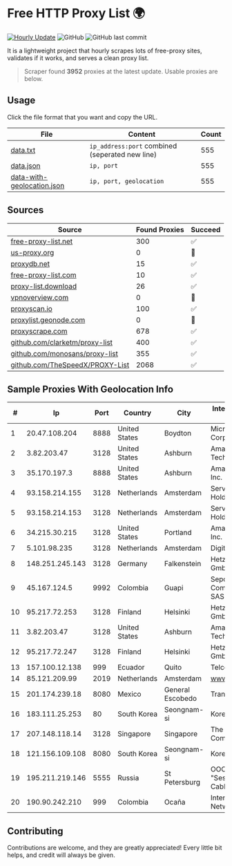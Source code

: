 
# Free HTTP Proxy List 🌍

[![Hourly Update](https://github.com/mertguvencli/http-proxy-list/actions/workflows/main.yml/badge.svg?branch=main)](https://github.com/mertguvencli/http-proxy-list/actions/workflows/main.yml)
![GitHub](https://img.shields.io/github/license/mertguvencli/http-proxy-list)
![GitHub last commit](https://img.shields.io/github/last-commit/mertguvencli/http-proxy-list)

It is a lightweight project that hourly scrapes lots of free-proxy sites, validates if it works, and serves a clean proxy list.


> Scraper found **3952** proxies at the latest update. Usable proxies are below.

## Usage

Click the file format that you want and copy the URL.


|File|Content|Count|
|----|-------|-----|
|[data.txt](https://raw.githubusercontent.com/mertguvencli/http-proxy-list/main/proxy-list/data.txt)|`ip_address:port` combined (seperated new line)|555|
|[data.json](https://raw.githubusercontent.com/mertguvencli/http-proxy-list/main/proxy-list/data.json)|`ip, port`|555|
|[data-with-geolocation.json](https://raw.githubusercontent.com/mertguvencli/http-proxy-list/main/proxy-list/data-with-geolocation.json)|`ip, port, geolocation`|555|

## Sources

|Source|Found Proxies|Succeed|
|------|-------------|-------|
|[free-proxy-list.net](https://free-proxy-list.net)|300|✅|
|[us-proxy.org](https://www.us-proxy.org)|0|🚫|
|[proxydb.net](http://proxydb.net)|15|✅|
|[free-proxy-list.com](https://free-proxy-list.com/?page=&port=&type%5B%5D=http&type%5B%5D=https&up_time=0&search=Search)|10|✅|
|[proxy-list.download](https://www.proxy-list.download/HTTP)|26|✅|
|[vpnoverview.com](https://vpnoverview.com/privacy/anonymous-browsing/free-proxy-servers)|0|🚫|
|[proxyscan.io](https://www.proxyscan.io)|100|✅|
|[proxylist.geonode.com](https://proxylist.geonode.com/api/proxy-list?limit=300&page=1&sort_by=lastChecked&sort_type=desc&protocols=http,https)|0|🚫|
|[proxyscrape.com](https://api.proxyscrape.com/v2/?request=displayproxies&protocol=http&timeout=10000&country=all&ssl=all&anonymity=all)|678|✅|
|[github.com/clarketm/proxy-list](https://raw.githubusercontent.com/clarketm/proxy-list/master/proxy-list-raw.txt)|400|✅|
|[github.com/monosans/proxy-list](https://raw.githubusercontent.com/monosans/proxy-list/main/proxies/http.txt)|355|✅|
|[github.com/TheSpeedX/PROXY-List](https://raw.githubusercontent.com/TheSpeedX/PROXY-List/master/http.txt)|2068|✅|


## Sample Proxies With Geolocation Info

|#|Ip|Port|Country|City|Internet Service Provider|
|-|--|----|-------|----|-------------------------|
|1|20.47.108.204|8888|United States|Boydton|Microsoft Corporation|
|2|3.82.203.47|3128|United States|Ashburn|Amazon Technologies Inc.|
|3|35.170.197.3|8888|United States|Ashburn|Amazon.com, Inc.|
|4|93.158.214.155|3128|Netherlands|Amsterdam|Serverius Holding B.V.|
|5|93.158.214.153|3128|Netherlands|Amsterdam|Serverius Holding B.V.|
|6|34.215.30.215|3128|United States|Portland|Amazon.com, Inc.|
|7|5.101.98.235|3128|Netherlands|Amsterdam|DigitalOcean|
|8|148.251.245.143|3128|Germany|Falkenstein|Hetzner Online GmbH|
|9|45.167.124.5|9992|Colombia|Guapi|Sepcom Comunicaciones SAS|
|10|95.217.72.253|3128|Finland|Helsinki|Hetzner Online GmbH|
|11|3.82.203.47|3128|United States|Ashburn|Amazon Technologies Inc.|
|12|95.217.72.247|3128|Finland|Helsinki|Hetzner Online GmbH|
|13|157.100.12.138|999|Ecuador|Quito|Telconet S.A|
|14|85.121.209.99|2019|Netherlands|Amsterdam|www.virtono.com|
|15|201.174.239.18|8080|Mexico|General Escobedo|Transtelco Inc|
|16|183.111.25.253|80|South Korea|Seongnam-si|Korea Telecom|
|17|207.148.118.14|3128|Singapore|Singapore|The Constant Company|
|18|121.156.109.108|8080|South Korea|Seongnam-si|Korea Telecom|
|19|195.211.219.146|5555|Russia|St Petersburg|OOO "Sestroretskoe Cable Television"|
|20|190.90.242.210|999|Colombia|Ocaña|InterNexa Global Network|



## Contributing

Contributions are welcome, and they are greatly appreciated! Every
little bit helps, and credit will always be given.

